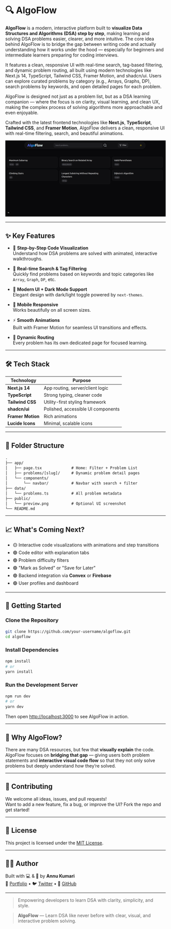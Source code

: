 # 🔍 AlgoFlow

**AlgoFlow** is a modern, interactive platform built to **visualize Data Structures and Algorithms (DSA) step by step**, making learning and solving DSA problems easier, clearer, and more intuitive. The core idea behind AlgoFlow is to bridge the gap between writing code and actually understanding how it works under the hood — especially for beginners and intermediate learners preparing for coding interviews.

It features a clean, responsive UI with real-time search, tag-based filtering, and dynamic problem routing, all built using modern technologies like Next.js 14, TypeScript, Tailwind CSS, Framer Motion, and shadcn/ui. Users can explore curated problems by category (e.g., Arrays, Graphs, DP), search problems by keywords, and open detailed pages for each problem.

AlgoFlow is designed not just as a problem list, but as a DSA learning companion — where the focus is on clarity, visual learning, and clean UX, making the complex process of solving algorithms more approachable and even enjoyable.


Crafted with the latest frontend technologies like **Next.js**, **TypeScript**, **Tailwind CSS**, and **Framer Motion**, AlgoFlow delivers a clean, responsive UI with real-time filtering, search, and beautiful animations.

![AlgoFlow Screenshot](/public/image.png)

---

## ✨ Key Features

- 🧠 **Step-by-Step Code Visualization**  
  Understand how DSA problems are solved with animated, interactive walkthroughs.

- 🔎 **Real-time Search & Tag Filtering**  
  Quickly find problems based on keywords and topic categories like `Array`, `Graph`, `DP`, etc.

- 🎨 **Modern UI + Dark Mode Support**  
  Elegant design with dark/light toggle powered by `next-themes`.

- 📱 **Mobile Responsive**  
  Works beautifully on all screen sizes.

- ⚡ **Smooth Animations**  
  Built with Framer Motion for seamless UI transitions and effects.

- 🧩 **Dynamic Routing**  
  Every problem has its own dedicated page for focused learning.

---

## 🛠 Tech Stack

| Technology     | Purpose                          |
|----------------|----------------------------------|
| **Next.js 14** | App routing, server/client logic |
| **TypeScript** | Strong typing, cleaner code      |
| **Tailwind CSS** | Utility-first styling framework |
| **shadcn/ui**  | Polished, accessible UI components |
| **Framer Motion** | Rich animations                |
| **Lucide Icons** | Minimal, scalable icons        |

---

## 📁 Folder Structure

```
.
├── app/
│   ├── page.tsx             # Home: Filter + Problem List
│   ├── problems/[slug]/     # Dynamic problem detail pages
│   └── components/
│       └── navbar/          # Navbar with search + filter
├── data/
│   └── problems.ts          # All problem metadata
├── public/
│   └── preview.png          # Optional UI screenshot
└── README.md
```

---

## 📈 What's Coming Next?

- 🟡 Interactive code visualizations with animations and step transitions
- 🟢 Code editor with explanation tabs
- 🟢 Problem difficulty filters
- 🟢 "Mark as Solved" or "Save for Later"
- 🟢 Backend integration via **Convex** or **Firebase**
- 🟢 User profiles and dashboard

---

## 🚀 Getting Started

### Clone the Repository
```bash
git clone https://github.com/your-username/algoflow.git
cd algoflow
```

### Install Dependencies
```bash
npm install
# or
yarn install
```

### Run the Development Server
```bash
npm run dev
# or
yarn dev
```

Then open [http://localhost:3000](http://localhost:3000) to see AlgoFlow in action.

---

## 🧠 Why AlgoFlow?

There are many DSA resources, but few that **visually explain** the code. AlgoFlow focuses on **bridging that gap** — giving users both problem statements and **interactive visual code flow** so that they not only solve problems but deeply understand *how* they’re solved.

---

## 🤝 Contributing

We welcome all ideas, issues, and pull requests!  
Want to add a new feature, fix a bug, or improve the UI? Fork the repo and get started!

---

## 📄 License

This project is licensed under the [MIT License](LICENSE).

---

## 👨‍💻 Author

Built with 💻 & 💙 by **Annu Kumari**  
🔗 [Portfolio](https://bio.link/annukumalu) • 🐦 [Twitter](https://x.com/Annu66126617) • 🐙 [GitHub](https://github.com/annuk123)

---

> Empowering developers to learn DSA with clarity, simplicity, and style.

> **AlgoFlow** — Learn DSA like never before with clear, visual, and interactive problem solving.
